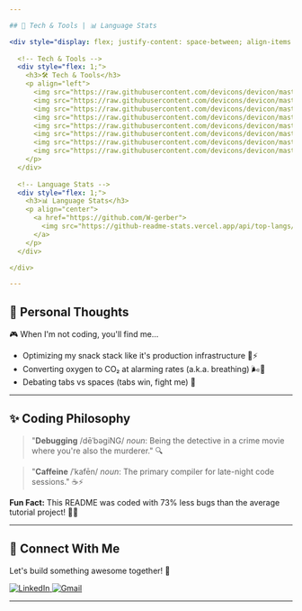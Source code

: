 ```yaml
---

## 🚀 Tech & Tools | 📊 Language Stats

<div style="display: flex; justify-content: space-between; align-items: flex-start; gap: 20px;">
  
  <!-- Tech & Tools -->
  <div style="flex: 1;">
    <h3>🛠️ Tech & Tools</h3>
    <p align="left">
      <img src="https://raw.githubusercontent.com/devicons/devicon/master/icons/java/java-original.svg" alt="Java" width="40" height="40"/>
      <img src="https://raw.githubusercontent.com/devicons/devicon/master/icons/spring/spring-original.svg" alt="Spring" width="40" height="40"/>
      <img src="https://raw.githubusercontent.com/devicons/devicon/master/icons/javascript/javascript-original.svg" alt="JavaScript" width="40" height="40"/>
      <img src="https://raw.githubusercontent.com/devicons/devicon/master/icons/react/react-original.svg" alt="React" width="40" height="40"/>
      <img src="https://raw.githubusercontent.com/devicons/devicon/master/icons/html5/html5-original.svg" alt="HTML5" width="40" height="40"/>
      <img src="https://raw.githubusercontent.com/devicons/devicon/master/icons/css3/css3-original.svg" alt="CSS3" width="40" height="40"/>
      <img src="https://raw.githubusercontent.com/devicons/devicon/master/icons/docker/docker-original.svg" alt="Docker" width="40" height="40"/>
      <img src="https://raw.githubusercontent.com/devicons/devicon/master/icons/azure/azure-original.svg" alt="Azure" width="40" height="40"/>
    </p>
  </div>
  
  <!-- Language Stats -->
  <div style="flex: 1;">
    <h3>📊 Language Stats</h3>
    <p align="center">
      <a href="https://github.com/W-gerber">
        <img src="https://github-readme-stats.vercel.app/api/top-langs/?username=W-gerber&layout=compact&theme=default&bg_color=ffffff&text_color=000000"/>
      </a>
    </p>
  </div>

</div>

---
```


## 💭 Personal Thoughts

🎮 When I'm not coding, you'll find me...
- Optimizing my snack stack like it's production infrastructure 🍕⚡  
- Converting oxygen to CO₂ at alarming rates (a.k.a. breathing) 🌬️💨  
- Debating tabs vs spaces (tabs win, fight me) 🤺  

---

## ✨ Coding Philosophy

> "**Debugging** /dēˈbəɡiNG/ *noun*: Being the detective in a crime movie where you're also the murderer." 🔍  

> "**Caffeine** /ˈkafēn/ *noun*: The primary compiler for late-night code sessions." ☕⚡  

**Fun Fact:** This README was coded with 73% less bugs than the average tutorial project! 🐞➗  

---

## 🔗 Connect With Me

Let's build something awesome together! 🚀  

<p align="left">
  <a href="https://www.linkedin.com/in/willem-gerber-954562329/">
    <img src="https://img.shields.io/badge/LinkedIn-0077B5?style=for-the-badge&logo=linkedin&logoColor=white" alt="LinkedIn"/>
  </a>
  
  <a href="mailto:wgerber04@icloud.com"> 
    <img src="https://img.shields.io/badge/Gmail-D14836?style=for-the-badge&logo=gmail&logoColor=white" alt="Gmail"/>
  </a>
</p>

---
